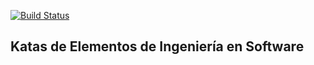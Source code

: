 [![Build Status](https://travis-ci.org/AlvarezAriel/eis-unq-charcounter.svg?branch=master)](https://travis-ci.org/AlvarezAriel/eis-unq-charcounter)

## Katas de Elementos de Ingeniería en Software
